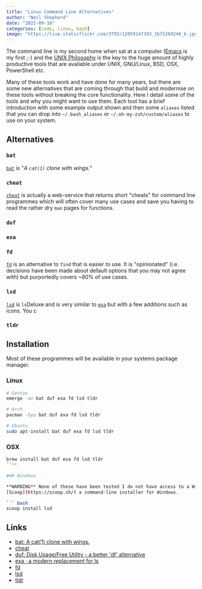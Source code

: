 ```yaml
---
title: "Linux Command Line Alternatives"
author: "Neil Shephard"
date: "2022-09-18"
categories: [code, linux, bash]
image: "https://live.staticflickr.com/3793/12059147393_1b75269246_k.jpg"
---
```


The command line is my second home when sat at a computer ([Emacs](https://www.gnu.org/software/emacs/) is my first ;-)
and the [UNIX Philosophy](https://en.wikipedia.org/wiki/Unix_philosophy) is the key to the huge amount of highly
productive tools that are available under UNIX, GNU/Linux, BSD, OSX, PowerShell etc.

Many of these tools work and have done for many years, but there are some new alternatives that are coming through that
build and modernise on these tools without breaking the core functionality. Here I detail some of the tools and why you
might want to use them. Each tool has a brief introduction with some example output shown and then some `aliases` listed
that you can drop into `~/.bash_aliases` or `~/.oh-my-zsh/custom/aliases` to use on your system.


## Alternatives

### `bat`

[`bat`](https://github.com/sharkdp/bat) is "_A `cat(1)` clone with wings._"

### `cheat`

[`cheat`](https://opensource.com/article/22/6/linux-cheat-command) is actually a web-service that returns short "cheats"
for command line programmes which will often cover many use cases and save you having to read the rather dry `man` pages
for functions.

### `duf`

### `exa`

### `fd`

[`fd`](https://github.com/sharkdp/fd) is an alternative to `find` that is easier to use. It is "opinionated"
(i.e. decisions have been made about default options that you may not agree with) but purportedly covers ~80% of use
cases.

### `lsd`

[`lsd`](https://github.com/Peltoche/lsd) is `ls`Deluxe and is very similar to [`exa`](#exa) but with a few additions
such as icons. You c

### `tldr`


## Installation

Most of these programmes will be available in your systems package manager.

### Linux

``` bash
# Gentoo
emerge -av bat duf exa fd lsd tldr

# Arch
pacman -Syu bat duf exa fd lsd tldr

# Ubuntu
sudo apt-install bat duf exa fd lsd tldr
```

### OSX

``` bash
brew install bat duf exa fd lsd tldr
``**

### Windows

**WARNING** None of these have been tested I do not have access to a Windows system running PowerShell. They use
[Scoop](https://scoop.sh/) a command-line installer for Windows.

``` bash
scoop install lsd
```

## Links

* [bat: A cat(1) clone with wings.](https://github.com/sharkdp/bat)
* [cheat](https://opensource.com/article/22/6/linux-cheat-command)
* [duf: Disk Usage/Free Utility - a better 'df' alternative](https://github.com/muesli/duf)
* [exa · a modern replacement for ls](https://the.exa.website/)
* [fd](https://github.com/sharkdp/fd)
* [lsd](https://github.com/Peltoche/lsd)
* [tldr](https://tldr.sh/)
